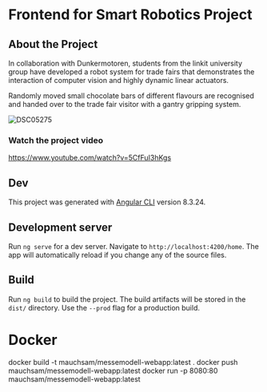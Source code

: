 # Frontend for Smart Robotics Project

## About the Project
In collaboration with Dunkermotoren, students from the linkit university group have developed a robot system for trade fairs that demonstrates the interaction of computer vision and highly dynamic linear actuators.

Randomly moved small chocolate bars of different flavours are recognised and handed over to the trade fair visitor with a gantry gripping system.

![DSC05275](https://user-images.githubusercontent.com/34418781/214542775-1b7d7d20-e885-47ce-8268-d5d87fd6e749.jpg)

### Watch the project video
https://www.youtube.com/watch?v=5CfFuI3hKgs

## Dev

This project was generated with [Angular CLI](https://github.com/angular/angular-cli) version 8.3.24.

## Development server

Run `ng serve` for a dev server. Navigate to `http://localhost:4200/home`. The app will automatically reload if you change any of the source files.

## Build

Run `ng build` to build the project. The build artifacts will be stored in the `dist/` directory. Use the `--prod` flag for a production build.

# Docker
docker build -t mauchsam/messemodell-webapp:latest .
docker push mauchsam/messemodell-webapp:latest
docker run -p 8080:80 mauchsam/messemodell-webapp:latest
